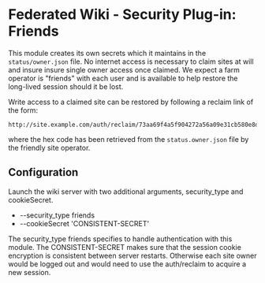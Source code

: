 # Federated Wiki - Security Plug-in: Friends

This module creates its own secrets which it maintains in the `status/owner.json` file. No internet access is necessary to claim sites at will and insure insure single owner access once claimed. We expect a farm operator is "friends" with each user and is available to help restore the long-lived session should it be lost.

Write access to a claimed site can be restored by following a reclaim link of the form:
```
http://site.example.com/auth/reclaim/73aa69f4a5f904272a56a09e31cb580e8d01dbd4b9c3f5d2867f2b25bbfb0114
```
where the hex code has been retrieved from the `status.owner.json` file by the friendly site operator.

## Configuration

Launch the wiki server with two additional arguments, security_type and cookieSecret.

- --security_type friends
- --cookieSecret 'CONSISTENT-SECRET'

The security_type friends specifies to handle authentication with this module. The CONSISTENT-SECRET makes sure that the session cookie encryption is consistent between server restarts. Otherwise each site owner would be logged out and would need to use the auth/reclaim to acquire a new session.

